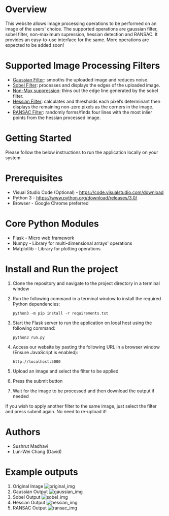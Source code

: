 # Overview
This website allows image processing operations to be performed on an image of the users' choice. The supported operations are gaussian filter, sobel filter, non-maximum supression, hessian detection and RANSAC. It provides an easy-to-use interface for the same. More operations are expected to be added soon!

# Supported Image Processing Filters
* [Gaussian Filter](http://www.justin-liang.com/tutorials/canny/#gaussian): smooths the uploaded image and reduces noise.
* [Sobel Filter](http://www.justin-liang.com/tutorials/canny/#gradient): processes and displays the edges of the uploaded image.
* [Non-Max suppression](http://www.justin-liang.com/tutorials/canny/#suppression): thins out the edge line generated by the sobel filter.
* [Hessian Filter](https://www.khanacademy.org/math/multivariable-calculus/applications-of-multivariable-derivatives/quadratic-approximations/a/the-hessian): calculates and thresholds each pixel’s determinant then displays the remaining non-zero pixels as the corners in the image.
* [RANSAC Filter](https://www.mathworks.com/discovery/ransac.html): randomly forms/finds four lines with the most inlier points from the hessian processed image.

# Getting Started
Please follow the below instructions to run the application locally on your system

# Prerequisites
* Visual Studio Code (Optional) - https://code.visualstudio.com/download
* Python 3 - https://www.python.org/download/releases/3.0/
* Browser - Google Chrome preferred

# Core Python Modules
* Flask - Micro web framework
* Numpy - Library for multi-dimensional arrays' operations
* Matplotlib - Library for plotting operations

# Install and Run the project

1. Clone the repository and navigate to the project directory in a terminal window

2. Run the following command in a terminal window to install the required Python dependencies:

    ``` python3 -m pip install -r requirements.txt ```

3. Start the Flask server to run the application on local host using the following command:

    ``` python3 run.py ```
    
4. Access our website by pasting the following URL in a browser window (Ensure JavaScript is enabled):

    ```http://localhost:5000```

5. Upload an image and select the filter to be applied

6. Press the submit button

7. Wait for the image to be processed and then download the output if needed

If you wish to apply another filter to the same image, just select the filter and press submit again.
No need to re-upload it!

# Authors
* Sushrut Madhavi
* Lun-Wei Chang (David)

# Example outputs
1. Original Image 
![original_img](https://github.com/sushrutm29/EE551-image-processing-website/blob/develop/sample_outputs/original_img.png)  
2. Gaussian Output 
![gaussian_img](https://github.com/sushrutm29/EE551-image-processing-website/blob/develop/sample_outputs/gaussian_img.png)  
3. Sobel Output 
![sobel_img](https://github.com/sushrutm29/EE551-image-processing-website/blob/develop/sample_outputs/sobel_img.png)  
4. Hessian Output 
![hessian_img](https://github.com/sushrutm29/EE551-image-processing-website/blob/develop/sample_outputs/hessian_img.png)  
5. RANSAC Output 
![ransac_img](https://github.com/sushrutm29/EE551-image-processing-website/blob/develop/sample_outputs/ransac_img.png)
